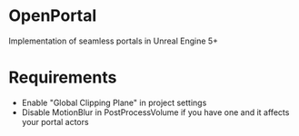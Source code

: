 # OpenPortal

Implementation of seamless portals in Unreal Engine 5+

# Requirements

* Enable "Global Clipping Plane" in project settings
* Disable MotionBlur in PostProcessVolume if you have one and it affects your portal actors
